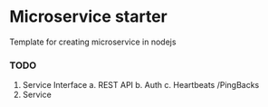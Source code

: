 # Microservice starter
Template for creating microservice in nodejs


### TODO

1. Service Interface
     a. REST API
     b. Auth
     c. Heartbeats /PingBacks
2. Service
